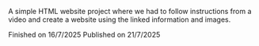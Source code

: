 A simple HTML website project where we had to follow instructions from a video and create a website using the linked information and images.

Finished on 16/7/2025
Published on 21/7/2025
